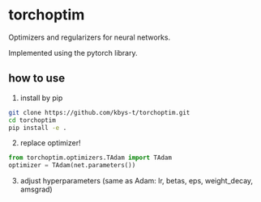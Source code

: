 # torchoptim
Optimizers and regularizers for neural networks.

Implemented using the pytorch library.

## how to use

1. install by pip
```bash
git clone https://github.com/kbys-t/torchoptim.git
cd torchoptim
pip install -e .
```
2. replace optimizer!
```python
from torchoptim.optimizers.TAdam import TAdam
optimizer = TAdam(net.parameters())
```
3. adjust hyperparameters (same as Adam: lr, betas, eps, weight_decay, amsgrad)
